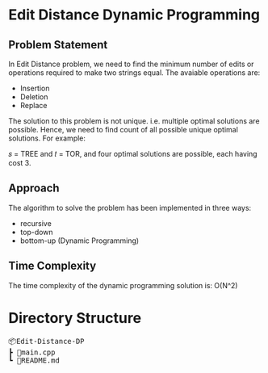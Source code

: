 # Edit Distance Dynamic Programming

## Problem Statement

In Edit Distance problem, we need to find the minimum number of edits or operations required to make two strings equal. The avaiable operations are:

- Insertion
- Deletion
- Replace

The solution to this problem is not unique. i.e. multiple optimal solutions are possible. Hence, we need to find count of all possible unique optimal solutions. For example:

𝑠 = TREE and 𝑡 = TOR, and four optimal solutions
are possible, each having cost 3.

## Approach

The algorithm to solve the problem has been implemented in three ways:

- recursive
- top-down
- bottom-up (Dynamic Programming)

## Time Complexity

The time complexity of the dynamic programming solution is: O(N^2)

# Directory Structure

<pre>
📦Edit-Distance-DP
┣ 📜main.cpp
┗ 📜README.md
</pre>
